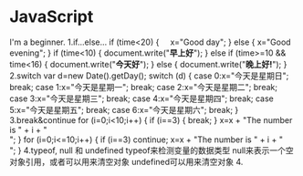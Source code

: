 # JavaScript
I'm a beginner.
1.if...else...
if (time<20) {     x="Good day"; } 
else {     x="Good evening"; }
if (time<10) {     document.write("<b>早上好</b>"); } 
else if (time>=10 && time<16) {     document.write("<b>今天好</b>"); } 
else {     document.write("<b>晚上好!</b>"); }
2.switch
var d=new Date().getDay(); 
switch (d) 
{ 
  case 0:x="今天是星期日"; 
  break; 
  case 1:x="今天是星期一"; 
  break; 
  case 2:x="今天是星期二"; 
  break; 
  case 3:x="今天是星期三"; 
  break; 
  case 4:x="今天是星期四"; 
  break; 
  case 5:x="今天是星期五"; 
  break; 
  case 6:x="今天是星期六"; 
  break; 
}
3.break&continue
for (i=0;i<10;i++)
{
    if (i==3)
    {
        break;
    }
    x=x + "The number is " + i + "<br>";
}
for (i=0;i<=10;i++)
{
    if (i==3) continue;
    x=x + "The number is " + i + "<br>";
}
4.typeof, null 和 undefined
typeof来检测变量的数据类型
null来表示一个空对象引用，或者可以用来清空对象
undefined可以用来清空对象
4.
